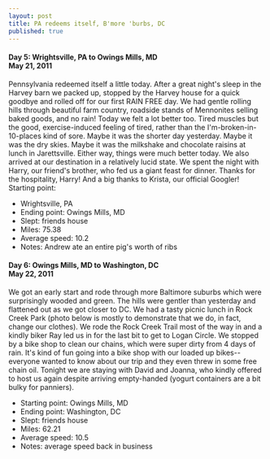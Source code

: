 ```yaml
---
layout: post
title: PA redeems itself, B'more 'burbs, DC
published: true
---
```

#### Day 5: Wrightsville, PA to Owings Mills, MD<br/>May 21, 2011

Pennsylvania redeemed itself a little today. After a great night's sleep in the
Harvey barn we packed up, stopped by the Harvey house for a quick goodbye and
rolled off for our first RAIN FREE day. We had gentle rolling hills through
beautiful farm country, roadside stands of Mennonites selling baked goods, and
no rain!  Today we felt a lot better too. Tired muscles but the good,
exercise-induced feeling of tired, rather than the I'm-broken-in-10-places kind
of sore. Maybe it was the shorter day yesterday. Maybe it was the dry skies.
Maybe it was the milkshake and chocolate raisins at lunch in Jarettsville.
Either way, things were much better today. We also arrived at our destination
in a relatively lucid state. We spent the night with Harry, our friend's
brother, who fed us a giant feast for dinner. Thanks for the hospitality,
Harry! And a big thanks to Krista, our official Googler!  Starting point:

* Wrightsville, PA
* Ending point: Owings Mills, MD
* Slept: friends house
* Miles: 75.38
* Average speed: 10.2
* Notes: Andrew ate an entire pig's worth of ribs


#### Day 6: Owings Mills, MD to Washington, DC<br/>May 22, 2011

We got an early start and rode through more Baltimore suburbs which were
surprisingly wooded and green. The hills were gentler than yesterday and
flattened out as we got closer to DC. We had a tasty picnic lunch in Rock Creek
Park (photo below is mostly to demonstrate that we do, in fact, change our
clothes). We rode the Rock Creek Trail most of the way in and a kindly biker
Ray led us in for the last bit to get to Logan Circle.  We stopped by a bike
shop to clean our chains, which were super dirty from 4 days of rain. It's kind
of fun going into a bike shop with our loaded up bikes--everyone wanted to know
about our trip and they even threw in some free chain oil. Tonight we are
staying with David and Joanna, who kindly offered to host us again despite
arriving empty-handed (yogurt containers are a bit bulky for panniers).

* Starting point: Owings Mills, MD
* Ending point: Washington, DC
* Slept: friends house
* Miles: 62.21
* Average speed: 10.5
* Notes: average speed back in business
